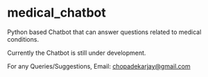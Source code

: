 # medical_chatbot
Python based Chatbot that can answer questions related to medical conditions.

Currently the Chatbot is still under development.


For any Queries/Suggestions,
Email: chopadekarjay@gmail.com
